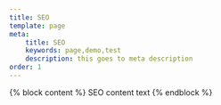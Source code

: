 ```yaml
---
title: SEO
template: page 
meta:
    title: SEO
    keywords: page,demo,test
    description: this goes to meta description
order: 1
---
```


{% block content %}
	SEO content text
{% endblock %}